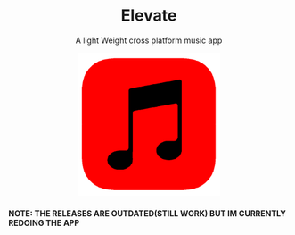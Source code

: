 <h1 align="center">Elevate</h1>
<p align="center">A light Weight cross platform music app </p>

<p align="center">
  <img src="logo.png" width="256" height="256">
</p>



#### NOTE: THE RELEASES ARE OUTDATED(STILL WORK) BUT IM CURRENTLY REDOING THE APP
